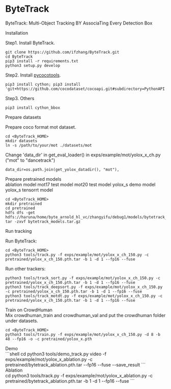 # ByteTrack
ByteTrack: Multi-Object Tracking BY AssociaTing Every Detection Box

<summary>Installation</summary>

Step1. Install ByteTrack.
```shell
git clone https://github.com/ifzhang/ByteTrack.git
cd ByteTrack
pip3 install -r requirements.txt
python3 setup.py develop
```

Step2. Install [pycocotools](https://github.com/cocodataset/cocoapi).

```shell
pip3 install cython; pip3 install 'git+https://github.com/cocodataset/cocoapi.git#subdirectory=PythonAPI'
```

Step3. Others
```shell
pip3 install cython_bbox
```

<summary>Prepare datasets</summary>

Prepare coco format mot dataset.
```shell
cd <ByteTrack_HOME>
mkdir datasets
ln -s /path/to/your/mot ./datasets/mot
```
Change 'data_dir' in get_eval_loader() in exps/example/mot/yolox_x_ch.py ("mot" to "dancetrack")
```
data_dir=os.path.join(get_yolox_datadir(), "mot"),
```


<summary>Prepare pretrained models</summary>
ablation model
mot17 test model
mot20 test model
yolox_s demo model
yolox_s tensorrt model

```shell
cd <ByteTrack_HOME>
mkdir pretrained
cd pretrained
hdfs dfs -get hdfs://haruna/home/byte_arnold_hl_vc/zhangyifu/debug1/models/bytetrack_models.tar.gz
tar -zxvf bytetrack_models.tar.gz
```

<summary>Run tracking</summary>

Run ByteTrack:

```shell
cd <ByteTrack_HOME>
python3 tools/track.py -f exps/example/mot/yolox_x_ch_150.py -c pretrained/yolox_x_ch_150.pth.tar -b 1 -d 1 --fp16 --fuse
```

Run other trackers:
```shell
python3 tools/track_sort.py -f exps/example/mot/yolox_x_ch_150.py -c pretrained/yolox_x_ch_150.pth.tar -b 1 -d 1 --fp16 --fuse
python3 tools/track_deepsort.py -f exps/example/mot/yolox_x_ch_150.py -c pretrained/yolox_x_ch_150.pth.tar -b 1 -d 1 --fp16 --fuse
python3 tools/track_motdt.py -f exps/example/mot/yolox_x_ch_150.py -c pretrained/yolox_x_ch_150.pth.tar -b 1 -d 1 --fp16 --fuse
```

<summary>Train on CrowdHuman</summary>
Mix crowdhuman_train and crowdhuman_val and put the crowdhuman folder under datasets.

```shell
cd <ByteTrack_HOME>
python3 tools/train.py -f exps/example/mot/yolox_x_ch_150.py -d 8 -b 48 --fp16 -o -c pretrained/yolox_x.pth
```

<summary>Demo</summary>
```shell
cd <ByteTrack_HOME>
python3 tools/demo_track.py video -f exps/example/mot/yolox_x_ablation.py -c pretrained/bytetrack_ablation.pth.tar --fp16 --fuse --save_result
```

<summary>Ablation</summary>
cd <ByteTrack_HOME>
python3 tools/track.py -f exps/example/mot/yolox_x_ablation.py -c pretrained/bytetrack_ablation.pth.tar -b 1 -d 1 --fp16 --fuse
```
